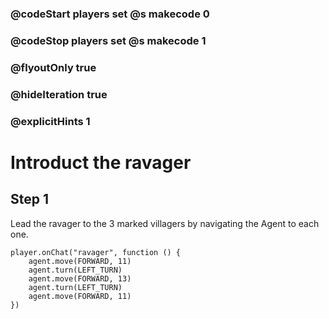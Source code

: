 ### @codeStart players set @s makecode 0
### @codeStop players set @s makecode 1

### @flyoutOnly true
### @hideIteration true
### @explicitHints 1

# Introduct the ravager

## Step 1
Lead the ravager to the 3 marked villagers by navigating the Agent to each one.

```ghost
player.onChat("ravager", function () {
    agent.move(FORWARD, 11)
    agent.turn(LEFT_TURN)
    agent.move(FORWARD, 13)
    agent.turn(LEFT_TURN)
    agent.move(FORWARD, 11)
})
```
```template
```
```package
```
